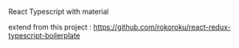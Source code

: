 React Typescript with material

extend from this project : 
https://github.com/rokoroku/react-redux-typescript-boilerplate
